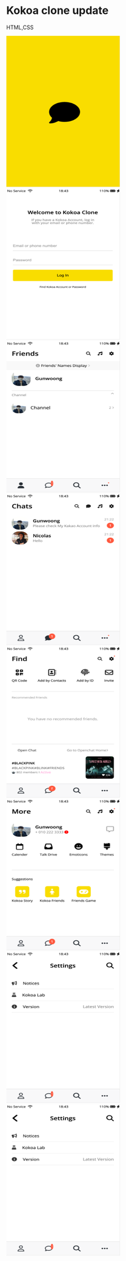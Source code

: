 # Kokoa clone update

HTML,CSS

<img src="screenshots/111.png" width="300" height="400"><br>
<img src="screenshots/222.png" width="300" height="400"><br>
<img src="screenshots/333.png" width="300" height="400"><br>
<img src="screenshots/444.png" width="300" height="400"><br>
<img src="screenshots/555.png" width="300" height="400"><br>
<img src="screenshots/666.png" width="300" height="400"><br>
<img src="screenshots/777.png" width="300" height="400"><br>
<img src="screenshots/777.png" width="300" height="400"><br>

